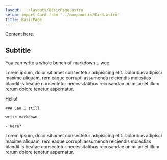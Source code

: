 ```yaml
---
layout: ../layouts/BasicPage.astro
setup: import Card from '../components/Card.astro'
title: BasicPage
---
```


Content here.

## Subtitle

You can write a whole bunch of markdown... wee

Lorem ipsum, dolor sit amet consectetur adipisicing elit. Doloribus adipisci
maxime aliquam, rem eaque corrupti assumenda reiciendis molestias blanditiis
beatae consectetur necessitatibus recusandae animi amet illum rerum dolore
tenetur aspernatur.

<Card title="Markdown" >
    Hello!
    
    ### Can I still

    write markdown

    - Here?

</Card>

Lorem ipsum, dolor sit amet consectetur adipisicing elit. Doloribus adipisci
maxime aliquam, rem eaque corrupti assumenda reiciendis molestias blanditiis
beatae consectetur necessitatibus recusandae animi amet illum rerum dolore
tenetur aspernatur.

